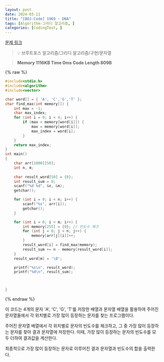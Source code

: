 ```yaml
---
layout: post
date: 2024-03-11
title: "[BOJ-Code] 1969 - DNA"
tags: [Algorithm-그리디 알고리즘, ]
categories: [CodingTest, ]
---
```



[문제 링크](https://www.acmicpc.net/problem/1969)


> 💡 브루트포스 알고리즘/그리디 알고리즘/구현/문자열


> **Memory   1116KB                                   Time   0ms                                Code Length   809B**



{% raw %}
```c++
#include<stdio.h>
#include<algorithm>
#include<vector>

char word[] = { 'A', 'C','G','T' };
char find_max(int memory[]) {
	int max = -1;
	char max_index;
	for (int i = 0; i < 4; i++) {
		if (max < memory[word[i]]) {
			max = memory[word[i]];
			max_index = word[i];
		}
	}
	return max_index;
}
int main()
{
	char arr[1000][50];
	int n, m;
	
	char result_word[50] = {0};
	int result_sum = 0;
	scanf("%d %d", &n, &m);
	getchar();

	for (int i = 0; i < n; i++) {
		scanf("%s", arr[i]);
		getchar();
	}

	for (int i = 0; i < m; i++) {
		int memory[255] = {0}; // 빈도수 체크
		for (int j = 0; j < n; j++) {
			memory[arr[j][i]]++;
		}
		result_word[i] = find_max(memory);
		result_sum += n - memory[result_word[i]];
	}
	result_word[m] = '\0';

	printf("%s\n", result_word);
	printf("%d\n", result_sum);
	


}
```
{% endraw %}



이 코드는 4개의 문자 'A', 'C', 'G', 'T'를 저장한 배열과 문자열 배열을 활용하여 주어진 문자열들에서 각 위치별로 가장 많이 등장하는 문자를 찾는 프로그램이다.

주어진 문자열 배열에서 각 위치별로 문자의 빈도수를 체크하고, 그 중 가장 많이 등장하는 문자를 찾아 결과 문자열에 저장한다. 이때, 가장 많이 등장하는 문자의 빈도수를 모두 더하여 결과값을 계산한다.

최종적으로 가장 많이 등장하는 문자로 이루어진 결과 문자열과 빈도수의 합을 출력한다.

